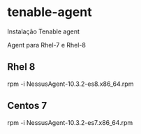 # tenable-agent
Instalação Tenable agent

Agent para Rhel-7 e Rhel-8

## Rhel 8
rpm -i NessusAgent-10.3.2-es8.x86_64.rpm

## Centos 7
rpm -i NessusAgent-10.3.2-es7.x86_64.rpm
